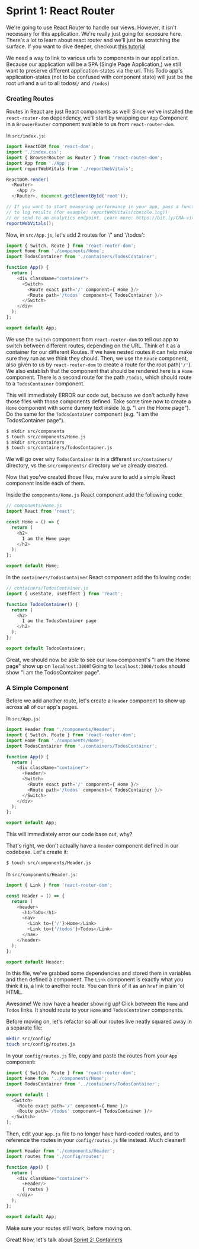 # Sprint 1: React Router

We're going to use React Router to handle our views. However, it isn't necessary for this application. We're really just going for exposure here. There's a lot to learn about react router and we'll just be scratching the surface. If you want to dive deeper, checkout [this tutorial](https://github.com/reactjs/react-router-tutorial)

We need a way to link to various urls to components in our application. Because our application will be a SPA (Single Page Application,) we still want to preserve different application-states via the url. This Todo app's application-states (not to be confused with component state) will just be the root url and a url to all todos(`/` and `/todos`)

### Creating Routes
Routes in React are just React components as well! Since we've installed the `react-router-dom` dependency, we'll start by wrapping our `App` Component in a `BrowserRouter` component available to us from `react-router-dom`. 

In `src/index.js`:

```js
import ReactDOM from 'react-dom';
import './index.css';
import { BrowserRouter as Router } from 'react-router-dom';
import App from './App';
import reportWebVitals from './reportWebVitals';

ReactDOM.render(
  <Router>
    <App />
  </Router>, document.getElementById('root'));

// If you want to start measuring performance in your app, pass a function
// to log results (for example: reportWebVitals(console.log))
// or send to an analytics endpoint. Learn more: https://bit.ly/CRA-vitals
reportWebVitals();
```

Now, in `src/App.js`, let's add 2 routes for '/' and '/todos': 

```js
import { Switch, Route } from 'react-router-dom';
import Home from './components/Home';
import TodosContainer from './containers/TodosContainer';

function App() {
  return (
    <div className="container">
      <Switch>
        <Route exact path='/' component={ Home }/>
        <Route path='/todos' component={ TodosContainer }/>
      </Switch>
    </div>
  );
};

export default App;
```

We use the `Switch` component from `react-router-dom` to tell our app to switch between different routes, depending on the URL. Think of it as a container for our different Routes. If we have nested routes it can help make sure they run as we think they should. Then, we use the `Route` component, also given to us by `react-router-dom` to create a route for the root path(`'/'`). We also establish that the component that should be rendered here is a `Home` component. There is a second route for the path `/todos`, which should route to a `TodosContainer` component.

This will immediately ERROR our code out, because we don't actually have those files with those components defined. Take some time now to create a `Home` component with some dummy text inside (e.g. "I am the Home page"). Do the same for the `TodosContainer` component (e.g. "I am the TodosContainer page").

```bash
$ mkdir src/components
$ touch src/components/Home.js
$ mkdir src/containers
$ touch src/containers/TodosContainer.js
```
We will go over why `TodosContainer` is in a different `src/containers/` directory, vs the `src/components/` directory we've already created.

Now that you've created those files, make sure to add a simple React component inside each of them.

Inside the  `components/Home.js` React component add the following code:
  
```js
// components/Home.js
import React from 'react';

const Home = () => {
  return (
    <h2>
      I am the Home page
    </h2>
  );
};

export default Home;
```
  
In the `containers/TodosContainer` React component add the following code:
  
```js
// containers/TodosContainer.js
import { useState, useEffect } from 'react';

function TodosContainer() {
  return (
    <h2>
      I am the TodosContainer page
    </h2>
  );
};

export default TodosContainer;
```



Great, we should now be able to see our `Home` component's "I am the Home page" show up on `localhost:3000`! Going to `localhost:3000/todos` should show "I am the TodosContainer page".



### A Simple Component
Before we add another route, let's create a `Header` component to show up across all of our app's pages. 

In `src/App.js`:

```js
import Header from './components/Header';
import { Switch, Route } from 'react-router-dom';
import Home from './components/Home';
import TodosContainer from './containers/TodosContainer';

function App() {
  return (
    <div className="container">
      <Header/>
      <Switch>
        <Route exact path='/' component={ Home }/>
        <Route path='/todos' component={ TodosContainer }/>
      </Switch>
    </div>
  );
};

export default App;
```

This will immediately error our code base out, why?

That's right, we don't actually have a `Header` component defined in our codebase. Let's create it:

```bash
$ touch src/components/Header.js
```

In `src/components/Header.js`:

```js
import { Link } from 'react-router-dom';

const Header = () => {
  return (
    <header>
      <h1>ToDo</h1>
      <nav> 
        <Link to={'/'}>Home</Link>
        <Link to={'/todos'}>Todos</Link>
      </nav>
    </header>
  );
};

export default Header;
```

In this file, we've grabbed some dependencies and stored them in variables and then defined a component. The `Link` component is exactly what you think it is, a link to another route. You can think of it as an `href` in plain 'ol HTML.

Awesome! We now have a header showing up! Click between the `Home` and `Todos` links. It should route to your `Home` and `TodosContainer` components.

Before moving on, let's refactor so all our routes live neatly squared away in a separate file:

```bash
mkdir src/config/
touch src/config/routes.js
```

In your `config/routes.js` file, copy and paste the routes from your `App` component:

```js
import { Switch, Route } from 'react-router-dom';
import Home from '../components/Home';
import TodosContainer from '../containers/TodosContainer';

export default (
  <Switch>
    <Route exact path='/' component={ Home }/>
    <Route path='/todos' component={ TodosContainer }/>
  </Switch>
);
```

Then, edit your `App.js` file to no longer have hard-coded routes, and to reference the routes in your `config/routes.js` file instead. Much cleaner!!

```js
import Header from './components/Header';
import routes from './config/routes';

function App() {
  return (
    <div className="container">
      <Header/>
      { routes }
    </div>
  );
};

export default App;
```

Make sure your routes still work, before moving on.

Great! Now, let's talk about [Sprint 2: Containers](Sprint2.md)
